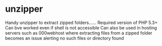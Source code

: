 # unzipper
Handy unzipper to extract zipped folders......
Required version of PHP 5.3+
Can bve worked even if shell is not accessible
Can also be used in hosting servers such as 000webhost where extracting files from a zipped folder becomes an issue alerting no such files or directory found
